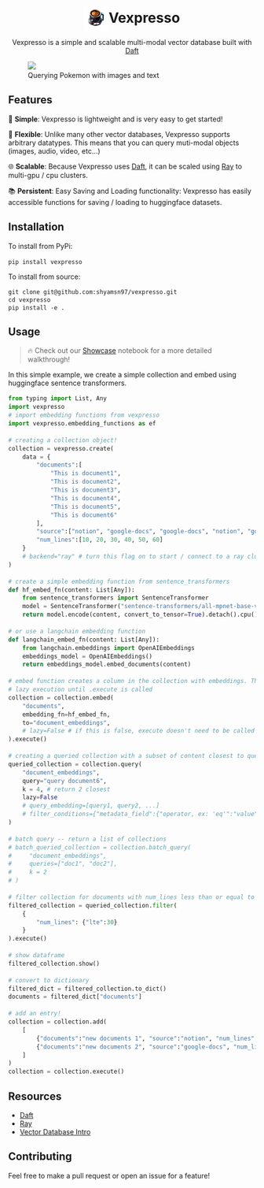 <div class="header" align="center"><h1 style="display: inline;"><img src="docs/_static/cup.png" alt="drawing" width="50" height="50" align="center">Vexpresso</h1><p>Vexpresso is a simple and scalable multi-modal vector database built with <a href="https://www.getdaft.io/">Daft</a></p></div>

<figure>
<!-- <video width="320" height="320" controls>
  <source src="docs/_static/PokemonGradio.mp4" type="video/mp4">
</video> -->
<img src="docs/_static/PokemonGradio.gif">
<figcaption>Querying Pokemon with images and text</figcaption>
</figure>

## Features
🍵  **Simple**: Vexpresso is lightweight and is very easy to get started!

🔌  **Flexible**: Unlike many other vector databases, Vexpresso supports arbitrary datatypes. This means that you can query muti-modal objects (images, audio, video, etc...)

🌐 **Scalable**: Because Vexpresso uses [Daft](https://www.getdaft.io/), it can be scaled using [Ray](https://www.ray.io/) to multi-gpu / cpu clusters.

📚 **Persistent**: Easy Saving and Loading functionality: Vexpresso has easily accessible functions for saving / loading to huggingface datasets.

## Installation
To install from PyPi:

```pip install vexpresso```

To install from source:

```
git clone git@github.com:shyamsn97/vexpresso.git
cd vexpresso
pip install -e .
```

## Usage

> 🔥 Check out our [Showcase](./examples/Showcase.ipynb) notebook for a more detailed walkthrough!

In this simple example, we create a simple collection and embed using huggingface sentence transformers.

```python
from typing import List, Any
import vexpresso
# import embedding functions from vexpresso
import vexpresso.embedding_functions as ef

# creating a collection object!
collection = vexpresso.create(
    data = {
        "documents":[
            "This is document1",
            "This is document2",
            "This is document3",
            "This is document4",
            "This is document5",
            "This is document6"
        ],
        "source":["notion", "google-docs", "google-docs", "notion", "google-docs", "google-docs"],
        "num_lines":[10, 20, 30, 40, 50, 60]
    }
    # backend="ray" # turn this flag on to start / connect to a ray cluster!
)

# create a simple embedding function from sentence_transformers
def hf_embed_fn(content: List[Any]):
    from sentence_transformers import SentenceTransformer
    model = SentenceTransformer("sentence-transformers/all-mpnet-base-v2")
    return model.encode(content, convert_to_tensor=True).detach().cpu().numpy()

# or use a langchain embedding function
def langchain_embed_fn(content: List[Any]):
    from langchain.embeddings import OpenAIEmbeddings
    embeddings_model = OpenAIEmbeddings()
    return embeddings_model.embed_documents(content)

# embed function creates a column in the collection with embeddings. There can be more than one embedding column!
# lazy execution until .execute is called
collection = collection.embed(
    "documents",
    embedding_fn=hf_embed_fn,
    to="document_embeddings",
    # lazy=False # if this is false, execute doesn't need to be called
).execute()

# creating a queried collection with a subset of content closest to query
queried_collection = collection.query(
    "document_embeddings",
    query="query document6",
    k = 4, # return 2 closest
    lazy=False
    # query_embedding=[query1, query2, ...]
    # filter_conditions={"metadata_field":{"operator, ex: 'eq'":"value"}} # optional metadata filter
)

# batch query -- return a list of collections
# batch_queried_collection = collection.batch_query(
#     "document_embeddings",
#     queries=["doc1", "doc2"],
#     k = 2
# )

# filter collection for documents with num_lines less than or equal to 30
filtered_collection = queried_collection.filter(
    {
        "num_lines": {"lte":30}
    }
).execute()

# show dataframe
filtered_collection.show()

# convert to dictionary
filtered_dict = filtered_collection.to_dict()
documents = filtered_dict["documents"]

# add an entry!
collection = collection.add(
    [
        {"documents":"new documents 1", "source":"notion", "num_lines":2},
        {"documents":"new documents 2", "source":"google-docs", "num_lines":40}
    ]
)
collection = collection.execute()
```

## Resources
- [Daft](https://www.getdaft.io/)
- [Ray](https://www.ray.io/)
- [Vector Database Intro](https://www.pinecone.io/learn/vector-database/)

## Contributing

Feel free to make a pull request or open an issue for a feature!



